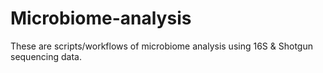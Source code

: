 # Microbiome-analysis
These are scripts/workflows of microbiome analysis using 16S &amp; Shotgun sequencing data.
